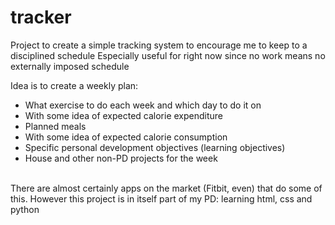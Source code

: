 # tracker
Project to create a simple tracking system to encourage me to keep to a disciplined schedule
Especially useful for right now since no work means no externally imposed schedule

Idea is to create a weekly plan:
- What exercise to do each week and which day to do it on
- With some idea of expected calorie expenditure
- Planned meals 
- With some idea of expected calorie consumption
- Specific personal development objectives (learning objectives)
- House and other non-PD projects for the week
<br>
There are almost certainly apps on the market (Fitbit, even) that do some of this. 
However this project is in itself part of my PD: learning html, css and python
